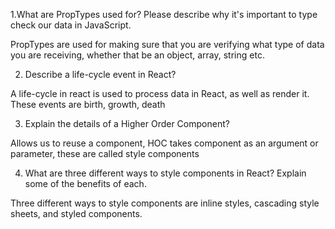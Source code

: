  1.What are PropTypes used for? Please describe why it's important to type check our data in JavaScript.
 
 PropTypes are used for making sure that you are verifying what type of data you are receiving, whether that be an object, array, string etc. 
 
 2. Describe a life-cycle event in React?
 
 A life-cycle in react is used to process data in React, as well as render it. These events are birth, growth, death
 
 
 3. Explain the details of a Higher Order Component?
 
 Allows us to reuse a component, HOC takes component as an argument or parameter, these are called style components 
 
 
 4. What are three different ways to style components in React? Explain some of the benefits of each.
 
 Three different ways to style components are inline styles, cascading style sheets, and styled components. 